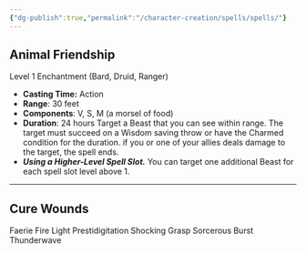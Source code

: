 ```yaml
---
{"dg-publish":true,"permalink":"/character-creation/spells/spells/"}
---
```


## Animal Friendship
Level 1 Enchantment (Bard, Druid, Ranger)
- **Casting Time:** Action
- **Range**: 30 feet
- **Components**: V, S, M (a morsel of food)
- **Duration**: 24 hours
Target a Beast that you can see within range. The target must succeed on a Wisdom saving throw or have the Charmed condition for the duration. if you or one of your allies deals damage to the target, the spell ends.
- ***Using a Higher-Level Spell Slot.*** You can target one additional Beast for each spell slot level above 1.
---


## Cure Wounds
Faerie Fire
Light
Prestidigitation
Shocking Grasp
Sorcerous Burst
Thunderwave
